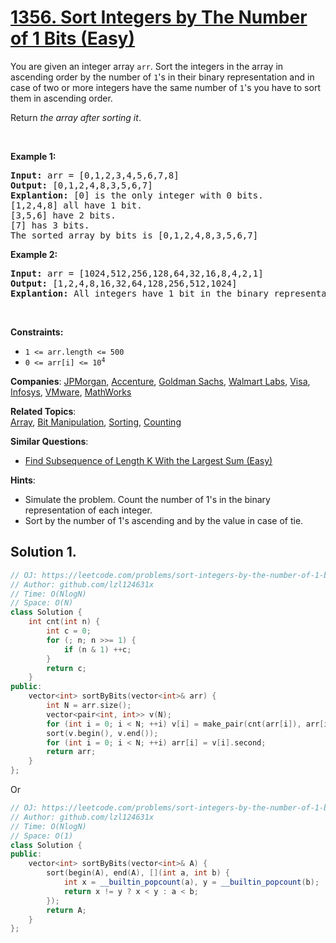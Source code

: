 # [1356. Sort Integers by The Number of 1 Bits (Easy)](https://leetcode.com/problems/sort-integers-by-the-number-of-1-bits)

<p>You are given an integer array <code>arr</code>. Sort the integers in the array&nbsp;in ascending order by the number of <code>1</code>&#39;s&nbsp;in their binary representation and in case of two or more integers have the same number of <code>1</code>&#39;s you have to sort them in ascending order.</p>

<p>Return <em>the array after sorting it</em>.</p>

<p>&nbsp;</p>
<p><strong class="example">Example 1:</strong></p>

<pre>
<strong>Input:</strong> arr = [0,1,2,3,4,5,6,7,8]
<strong>Output:</strong> [0,1,2,4,8,3,5,6,7]
<strong>Explantion:</strong> [0] is the only integer with 0 bits.
[1,2,4,8] all have 1 bit.
[3,5,6] have 2 bits.
[7] has 3 bits.
The sorted array by bits is [0,1,2,4,8,3,5,6,7]
</pre>

<p><strong class="example">Example 2:</strong></p>

<pre>
<strong>Input:</strong> arr = [1024,512,256,128,64,32,16,8,4,2,1]
<strong>Output:</strong> [1,2,4,8,16,32,64,128,256,512,1024]
<strong>Explantion:</strong> All integers have 1 bit in the binary representation, you should just sort them in ascending order.
</pre>

<p>&nbsp;</p>
<p><strong>Constraints:</strong></p>

<ul>
	<li><code>1 &lt;= arr.length &lt;= 500</code></li>
	<li><code>0 &lt;= arr[i] &lt;= 10<sup>4</sup></code></li>
</ul>


**Companies**:
[JPMorgan](https://leetcode.com/company/jpmorgan), [Accenture](https://leetcode.com/company/accenture), [Goldman Sachs](https://leetcode.com/company/goldman-sachs), [Walmart Labs](https://leetcode.com/company/walmart-labs), [Visa](https://leetcode.com/company/visa), [Infosys](https://leetcode.com/company/infosys), [VMware](https://leetcode.com/company/vmware), [MathWorks](https://leetcode.com/company/mathworks)

**Related Topics**:  
[Array](https://leetcode.com/tag/array), [Bit Manipulation](https://leetcode.com/tag/bit-manipulation), [Sorting](https://leetcode.com/tag/sorting), [Counting](https://leetcode.com/tag/counting)

**Similar Questions**:
* [Find Subsequence of Length K With the Largest Sum (Easy)](https://leetcode.com/problems/find-subsequence-of-length-k-with-the-largest-sum)

**Hints**:
* Simulate the problem. Count the number of 1's in the binary representation of each integer.
* Sort by the number of 1's ascending and by the value in case of tie.

## Solution 1.

```cpp
// OJ: https://leetcode.com/problems/sort-integers-by-the-number-of-1-bits/
// Author: github.com/lzl124631x
// Time: O(NlogN)
// Space: O(N)
class Solution {
    int cnt(int n) {
        int c = 0;
        for (; n; n >>= 1) {
            if (n & 1) ++c;
        }
        return c;
    }
public:
    vector<int> sortByBits(vector<int>& arr) {
        int N = arr.size();
        vector<pair<int, int>> v(N);
        for (int i = 0; i < N; ++i) v[i] = make_pair(cnt(arr[i]), arr[i]);
        sort(v.begin(), v.end());
        for (int i = 0; i < N; ++i) arr[i] = v[i].second;
        return arr;
    }
};
```

Or

```cpp
// OJ: https://leetcode.com/problems/sort-integers-by-the-number-of-1-bits
// Author: github.com/lzl124631x
// Time: O(NlogN)
// Space: O(1)
class Solution {
public:
    vector<int> sortByBits(vector<int>& A) {
        sort(begin(A), end(A), [](int a, int b) {
            int x = __builtin_popcount(a), y = __builtin_popcount(b);
            return x != y ? x < y : a < b;
        });
        return A;
    }
};
```
